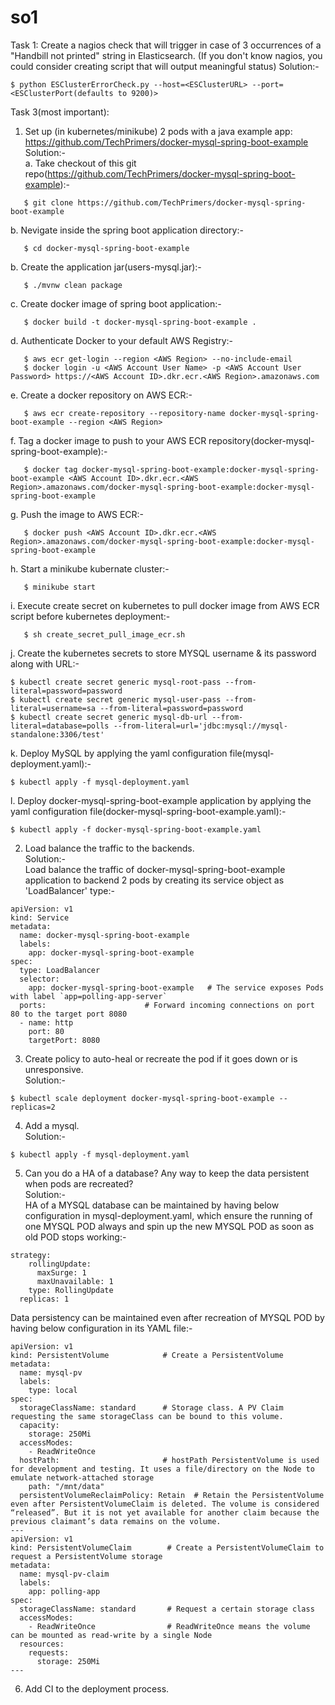 # so1

Task 1: Create a nagios check that will trigger in case of 3 occurrences of a "Handbill not printed" string
in Elasticsearch. (If you don't know nagios, you could consider creating script that will output
meaningful status)
Solution:-
```
$ python ESClusterErrorCheck.py --host=<ESClusterURL> --port=<ESClusterPort(defaults to 9200)>
```
  
Task 3(most important):
1. Set up (in kubernetes/minikube) 2 pods with a java example app: https://github.com/TechPrimers/docker-mysql-spring-boot-example  
Solution:-  
a. Take checkout of this git repo(https://github.com/TechPrimers/docker-mysql-spring-boot-example):-
```
   $ git clone https://github.com/TechPrimers/docker-mysql-spring-boot-example
```
b. Nevigate inside the spring boot application directory:-
```
   $ cd docker-mysql-spring-boot-example
```
b. Create the application jar(users-mysql.jar):-
```
   $ ./mvnw clean package
```
c. Create docker image of spring boot application:-
```
   $ docker build -t docker-mysql-spring-boot-example .
```
d. Authenticate Docker to your default AWS Registry:-
```
   $ aws ecr get-login --region <AWS Region> --no-include-email
   $ docker login -u <AWS Account User Name> -p <AWS Account User Password> https://<AWS Account ID>.dkr.ecr.<AWS Region>.amazonaws.com
```
e. Create a docker repository on AWS ECR:-
```
   $ aws ecr create-repository --repository-name docker-mysql-spring-boot-example --region <AWS Region>
```
f. Tag a docker image to push to your AWS ECR repository(docker-mysql-spring-boot-example):-
```
   $ docker tag docker-mysql-spring-boot-example:docker-mysql-spring-boot-example <AWS Account ID>.dkr.ecr.<AWS Region>.amazonaws.com/docker-mysql-spring-boot-example:docker-mysql-spring-boot-example
```
g. Push the image to AWS ECR:-
```
   $ docker push <AWS Account ID>.dkr.ecr.<AWS Region>.amazonaws.com/docker-mysql-spring-boot-example:docker-mysql-spring-boot-example
```
h. Start a minikube kubernate cluster:-
```
   $ minikube start
```
i. Execute create secret on kubernetes to pull docker image from AWS ECR script before kubernetes deployment:-
```
   $ sh create_secret_pull_image_ecr.sh
```
j. Create the kubernetes secrets to store MYSQL username & its password along with URL:-
```
$ kubectl create secret generic mysql-root-pass --from-literal=password=password
$ kubectl create secret generic mysql-user-pass --from-literal=username=sa --from-literal=password=password
$ kubectl create secret generic mysql-db-url --from-literal=database=polls --from-literal=url='jdbc:mysql://mysql-standalone:3306/test'
```
k. Deploy MySQL by applying the yaml configuration file(mysql-deployment.yaml):-
```
$ kubectl apply -f mysql-deployment.yaml
```
l. Deploy docker-mysql-spring-boot-example application by applying the yaml configuration file(docker-mysql-spring-boot-example.yaml):-
```
$ kubectl apply -f docker-mysql-spring-boot-example.yaml
```

2. Load balance the traffic to the backends.  
Solution:-  
Load balance the traffic of docker-mysql-spring-boot-example application to backend 2 pods by creating its service object as 'LoadBalancer' type:-
```
apiVersion: v1
kind: Service
metadata:                     
  name: docker-mysql-spring-boot-example
  labels:
    app: docker-mysql-spring-boot-example
spec:                         
  type: LoadBalancer 
  selector:
    app: docker-mysql-spring-boot-example   # The service exposes Pods with label `app=polling-app-server`
  ports:                      # Forward incoming connections on port 80 to the target port 8080
  - name: http
    port: 80
    targetPort: 8080
```

3. Create policy to auto-heal or recreate the pod if it goes down or is unresponsive.  
Solution:-  
```
$ kubectl scale deployment docker-mysql-spring-boot-example --replicas=2
```

4. Add a mysql.  
Solution:-  
```
$ kubectl apply -f mysql-deployment.yaml
```

5. Can you do a HA of a database? Any way to keep the data persistent when pods are recreated?    
Solution:-  
HA of a MYSQL database can be maintained by having below configuration in mysql-deployment.yaml, which ensure the running of one MYSQL POD always and spin up the new MYSQL POD as soon as old POD stops working:-
```
strategy:
    rollingUpdate:
      maxSurge: 1
      maxUnavailable: 1
    type: RollingUpdate
  replicas: 1
```
Data persistency can be maintained even after recreation of MYSQL POD by having below configuration in its YAML file:-
```
apiVersion: v1
kind: PersistentVolume            # Create a PersistentVolume
metadata:
  name: mysql-pv
  labels:
    type: local
spec:
  storageClassName: standard      # Storage class. A PV Claim requesting the same storageClass can be bound to this volume. 
  capacity:
    storage: 250Mi
  accessModes:
    - ReadWriteOnce
  hostPath:                       # hostPath PersistentVolume is used for development and testing. It uses a file/directory on the Node to emulate network-attached storage
    path: "/mnt/data"
  persistentVolumeReclaimPolicy: Retain  # Retain the PersistentVolume even after PersistentVolumeClaim is deleted. The volume is considered “released”. But it is not yet available for another claim because the previous claimant’s data remains on the volume. 
---    
apiVersion: v1
kind: PersistentVolumeClaim        # Create a PersistentVolumeClaim to request a PersistentVolume storage
metadata:
  name: mysql-pv-claim
  labels:
    app: polling-app
spec:
  storageClassName: standard       # Request a certain storage class
  accessModes:
    - ReadWriteOnce                # ReadWriteOnce means the volume can be mounted as read-write by a single Node
  resources:
    requests:
      storage: 250Mi
---
```
6. Add CI to the deployment process.
```
